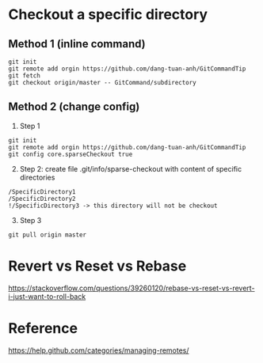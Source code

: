 # Checkout a specific directory
## Method 1 (inline command)
```
git init
git remote add orgin https://github.com/dang-tuan-anh/GitCommandTip
git fetch
git checkout origin/master -- GitCommand/subdirectory
```
## Method 2 (change config)
1. Step 1
```
git init
git remote add orgin https://github.com/dang-tuan-anh/GitCommandTip
git config core.sparseCheckout true
```
2. Step 2: create file .git/info/sparse-checkout with content of specific directories
```
/SpecificDirectory1
/SpecificDirectory2
!/SpecificDirectory3 -> this directory will not be checkout
```
3. Step 3
```
git pull origin master
```

# Revert vs Reset vs Rebase
https://stackoverflow.com/questions/39260120/rebase-vs-reset-vs-revert-i-just-want-to-roll-back

# Reference
https://help.github.com/categories/managing-remotes/
